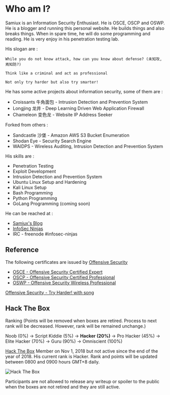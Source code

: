 # **Who am I?**

Samiux is an Information Security Enthusiast.  He is OSCE, OSCP and OSWP.  He is a blogger and running this personal website.  He builds things and also breaks things.  When in spare time, he will do some programming and reading.  He is very enjoy in his penetration testing lab.<br>

His slogan are :

```While you do not know attack, how can you know about defense? (未知攻,焉知防?)```

```Think like a criminal and act as professional```

```Not only try harder but also try smarter!```

He has some active projects about information security, some of them are :

- Croissants 牛角面包 - Intrusion Detection and Prevention System
- Longjing 龙井 - Deep Learning Driven Web Application Firewall
- Chameleon 变色龙 - Website IP Address Seeker

Forked from others :

- Sandcastle 沙堡 - Amazon AWS S3 Bucket Enumeration
- Shodan Eye - Security Search Engine
- WAIDPS - Wireless Auditing, Intrusion Detection and Prevention System

His skills are :

- Penetration Testing
- Exploit Development
- Intrusion Detection and Prevention System
- Ubuntu Linux Setup and Hardening
- Kali Linux Setup
- Bash Programming
- Python Programming
- GoLang Programming (coming soon)

He can be reached at :

- [Samiux's Blog](https://samiux.blogspot.com)
- [InfoSec Ninjas](https://samiux.github.io) 
- IRC - freenode #infosec-ninjas

## **Reference**

The following certificates are issued by [Offensive Security](https://www.offensive-security.com)

- [OSCE - Offensive Security Certified Expert](https://www.offensive-security.com/ctp-osce/)
- [OSCP - Offensive Security Certified Professional](https://www.offensive-security.com/pwk-oscp/)
- [OSWP - Offensive Security Wireless Professional](https://www.offensive-security.com/wifu-oswp/)

[Offensive Security - Try Harder! with song](https://www.offensive-security.com/offsec/say-try-harder/)

## **Hack The Box**

Ranking (Points will be removed when boxes are retired.  Process to next rank will be decreased.  However, rank will be remained unchange.)

Noob (0%) -> Script Kiddie (5%) -> **Hacker (20%)** -> Pro Hacker (45%) -> Elite Hacker (70%) -> Guru (90%) -> Omniscient (100%)

[Hack The Box](https://www.hackthebox.eu) Member on Nov 1, 2018 but not active since the end of the year of 2018.  His current rank is Hacker.  Rank and points will be updated between 0800 and 0900 hours GMT+8 daily.

![Hack The Box](https://www.hackthebox.eu/badge/image/78863)

Participants are not allowed to release any writeup or spoiler to the public when the boxes are not retired and they are still active.
